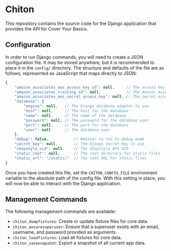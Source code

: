 # Chiton

This repository contains the source code for the Django application that
provides the API for Cover Your Basics.

## Configuration

In order to run Django commands, you will need to create a JSON configuration
file.  It may be stored anywhere, but it is recommended to place it in the
`config/` directory.  The structure and defaults of the file are as follows,
represented as JavaScript that maps directly to JSON:

```javascript
{
    "amazon_associates_aws_access_key_id": null,     // The access key ID for the Amazon Associates AWS user
    "amazon_associates_tracking_id": null,           // The Amazon Associates tracking ID
    "amazon_associates_aws_secret_access_key": null, // The secret access key for the Amazon Associates AWS user
    "database": {
        "engine": null,   // The Django database adapter to use
        "host": null,     // The host for the database
        "name": null,     // The name of the database
        "password": null, // The password for the database user
        "port": null,     // The port for the database
        "user": null      // The database user
    },
    "debug": false,           // Whether to run in debug mode
    "secret_key": null,       // The Django secret key to use
    "shopstyle_uid": null,    // The Shopstyle API UID
    "static_root": null,      // The root directory for static files
    "static_url": "/static/"  // The root URL for static files
}
```

Once you have created this file, set the `CHITON_CONFIG_FILE` environment
variable to the absolute path of the config file.  With this setting in place,
you will now be able to interact with the Django application.

## Management Commands

The following management commands are available:

* `chiton_dumpfixtures`: Create or update fixture files for core data.
* `chiton_ensuresuperuser`: Ensure that a superuser exists with an email,
  username, and password provided as arguments.
* `chiton_loadfixtures`: Load all fixtures for core data.
* `chiton_savesnapshot`: Export a snapshot of all current app data.
